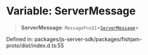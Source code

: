 # Variable: ServerMessage

> **ServerMessage**: `MessageFns$1`\<[`ServerMessage`](../interfaces/ServerMessage.md)\>

Defined in: packages/js-server-sdk/packages/fishjam-proto/dist/index.d.ts:55
